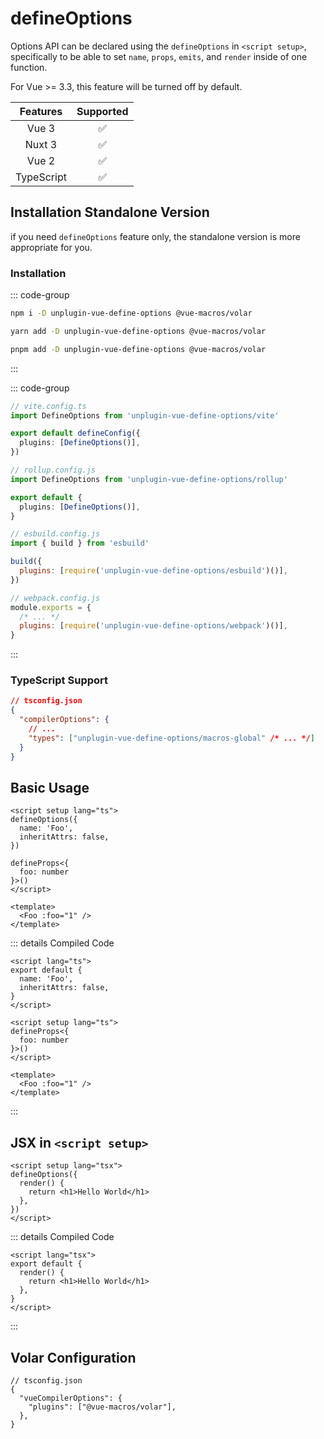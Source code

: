 # defineOptions <PackageVersion name="unplugin-vue-define-options" />

<StabilityLevel level="stable" />

Options API can be declared using the `defineOptions` in `<script setup>`, specifically to be able to set `name`, `props`, `emits`, and `render` inside of one function.

For Vue >= 3.3, this feature will be turned off by default.

|  Features  |     Supported      |
| :--------: | :----------------: |
|   Vue 3    | :white_check_mark: |
|   Nuxt 3   | :white_check_mark: |
|   Vue 2    | :white_check_mark: |
| TypeScript | :white_check_mark: |

## Installation Standalone Version

if you need `defineOptions` feature only, the standalone version is more appropriate for you.

### Installation

::: code-group

```bash [npm]
npm i -D unplugin-vue-define-options @vue-macros/volar
```

```bash [yarn]
yarn add -D unplugin-vue-define-options @vue-macros/volar
```

```bash [pnpm]
pnpm add -D unplugin-vue-define-options @vue-macros/volar
```

:::

::: code-group

```ts [Vite]
// vite.config.ts
import DefineOptions from 'unplugin-vue-define-options/vite'

export default defineConfig({
  plugins: [DefineOptions()],
})
```

```ts [Rollup]
// rollup.config.js
import DefineOptions from 'unplugin-vue-define-options/rollup'

export default {
  plugins: [DefineOptions()],
}
```

```js [esbuild]
// esbuild.config.js
import { build } from 'esbuild'

build({
  plugins: [require('unplugin-vue-define-options/esbuild')()],
})
```

```js [Webpack]
// webpack.config.js
module.exports = {
  /* ... */
  plugins: [require('unplugin-vue-define-options/webpack')()],
}
```

:::

### TypeScript Support

```json
// tsconfig.json
{
  "compilerOptions": {
    // ...
    "types": ["unplugin-vue-define-options/macros-global" /* ... */]
  }
}
```

## Basic Usage

```vue twoslash {3-4}
<script setup lang="ts">
defineOptions({
  name: 'Foo',
  inheritAttrs: false,
})

defineProps<{
  foo: number
}>()
</script>

<template>
  <Foo :foo="1" />
</template>
```

::: details Compiled Code

```vue twoslash
<script lang="ts">
export default {
  name: 'Foo',
  inheritAttrs: false,
}
</script>

<script setup lang="ts">
defineProps<{
  foo: number
}>()
</script>

<template>
  <Foo :foo="1" />
</template>
```

:::

## JSX in `<script setup>`

```vue twoslash {3-5}
<script setup lang="tsx">
defineOptions({
  render() {
    return <h1>Hello World</h1>
  },
})
</script>
```

::: details Compiled Code

```vue
<script lang="tsx">
export default {
  render() {
    return <h1>Hello World</h1>
  },
}
</script>
```

:::

## Volar Configuration

```jsonc {4}
// tsconfig.json
{
  "vueCompilerOptions": {
    "plugins": ["@vue-macros/volar"],
  },
}
```
